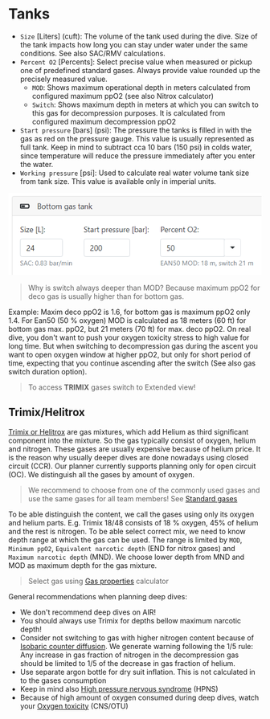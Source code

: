 # Tanks

* `Size` [Liters] (cuft): The volume of the tank used during the dive. Size of the tank impacts how long you can stay under water under the same conditions. See also SAC/RMV calculations.
* `Percent O2` [Percents]: Select precise value when measured or pickup one of predefined standard gases. Always provide value rounded up the precisely measured value.
  * `MOD`: Shows maximum operational depth in meters calculated from configured maximum ppO2 (see also Nitrox calculator)
  * `Switch`: Shows maximum depth in meters at which you can switch to this gas for decompression purposes. It is calculated from configured maximum decompression ppO2
* `Start pressure` [bars] (psi): The pressure the tanks is filled in with the gas as red on the pressure gauge. This value is usually represented as full tank. Keep in mind to subtract cca 10 bars (150 psi) in colds water, since temperature will reduce the pressure immediately after you enter the water.
* `Working pressure` [psi]: Used to calculate real water volume tank size from tank size. This value is available only in imperial units.

![Tank properties](./tank_properties.png)

> Why is switch always deeper than MOD? Because maximum ppO2 for deco gas is usually higher than for bottom gas.

Example: Maxim deco ppO2 is 1.6, for bottom gas is maximum ppO2 only 1.4. For Ean50 (50 % oxygen) MOD is calculated as 18 meters (60 ft) for bottom gas max. ppO2, but 21 meters (70 ft) for max. deco ppO2. On real dive, you don't want to push your oxygen toxicity stress to high value for long time. But when switching to decompression gas during the ascent you want to open oxygen window at higher ppO2, but only for short period of time, expecting that you continue ascending after the switch (See also gas switch duration option).

> To access **TRIMIX** gases switch to Extended view!

## Trimix/Helitrox

[Trimix or Helitrox](https://en.wikipedia.org/wiki/Trimix_(breathing_gas)) are gas mixtures, which add Helium as third significant component into the mixture. So the gas typically consist of oxygen, helium and nitrogen. These gases are usually expensive because of helium price. It is the reason why usually deeper dives are done nowadays using closed circuit (CCR). Our planner currently supports planning only for open circuit (OC). We distinguish all the gases by amount of oxygen.

> We recommend to choose from one of the commonly used gases and use the same gases for all team members! See [Standard gases](./standard_gases.md)

To be able distinguish the content, we call the gases using only its oxygen and helium parts. E.g. Trimix 18/48 consists of 18 % oxygen, 45% of helium and the rest is nitrogen. To be able select correct mix, we need to know depth range at which the gas can be used. 
The range is limited by `MOD`,  `Minimum ppO2`, `Equivalent narcotic depth` (END for nitrox gases) and `Maximum narcotic depth` (MND).
We choose lower depth from MND and MOD as maximum depth for the gas mixture.

> Select gas using [Gas properties](./gas_properties.md) calculator

General recommendations when planning deep dives:

* We don't recommend deep dives on AIR!
* You should always use Trimix for depths bellow maximum narcotic depth!
* Consider not switching to gas with higher nitrogen content because of [Isobaric counter diffusion](https://en.wikipedia.org/wiki/Isobaric_counterdiffusion). We generate warning following the 1/5 rule: Any increase in gas fraction of nitrogen in the decompression gas should be limited to 1/5 of the decrease in gas fraction of helium.
* Use separate argon bottle for dry suit inflation. This is not calculated in to the gases consumption
* Keep in mind also [High pressure nervous syndrome](https://en.wikipedia.org/wiki/High-pressure_nervous_syndrome) (HPNS)
* Because of high amount of oxygen consumed during deep dives, watch your [Oxygen toxicity](https://en.wikipedia.org/wiki/Oxygen_toxicity#Underwater) (CNS/OTU)
